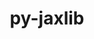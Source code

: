 ---
title: "py-jaxlib"
layout: cache
categories: [package, develop-2024-02-11]
meta: {"versions": ["0.4.3"], "compilers": ["gcc@=11.4.0"], "oss": ["ubuntu22.04"], "platforms": ["linux"], "targets": ["x86_64_v3"], "stacks": ["ml-linux-x86_64-cpu", "ml-linux-x86_64-cuda", "ml-linux-x86_64-rocm", "root"], "num_specs": 2, "num_specs_by_stack": {"ml-linux-x86_64-cpu": 1, "ml-linux-x86_64-rocm": 1, "root": 2, "ml-linux-x86_64-cuda": 1}}
spec_details: [{"hash": "v2muya7wggpmkleui2opxdcqlycpdt7l", "compiler": "gcc@=11.4.0", "versions": ["0.4.3"], "os": "ubuntu22.04", "platform": "linux", "target": "x86_64_v3", "variants": ["build_system=python_pip", "~cuda"], "stacks": ["ml-linux-x86_64-cpu", "ml-linux-x86_64-rocm", "root"], "size": "-", "tarball": "https://binaries.spack.io/develop-2024-02-11/build_cache/linux-ubuntu22.04-x86_64_v3/gcc-11.4.0/py-jaxlib-0.4.3/linux-ubuntu22.04-x86_64_v3-gcc-11.4.0-py-jaxlib-0.4.3-v2muya7wggpmkleui2opxdcqlycpdt7l.spack"}, {"hash": "6fe3k4d6qolm4npqwnlyawfrx365gzyf", "compiler": "gcc@=11.4.0", "versions": ["0.4.3"], "os": "ubuntu22.04", "platform": "linux", "target": "x86_64_v3", "variants": ["build_system=python_pip", "+cuda", "cuda_arch=80"], "stacks": ["ml-linux-x86_64-cuda", "root"], "size": "-", "tarball": "https://binaries.spack.io/develop-2024-02-11/build_cache/linux-ubuntu22.04-x86_64_v3/gcc-11.4.0/py-jaxlib-0.4.3/linux-ubuntu22.04-x86_64_v3-gcc-11.4.0-py-jaxlib-0.4.3-6fe3k4d6qolm4npqwnlyawfrx365gzyf.spack"}]
---